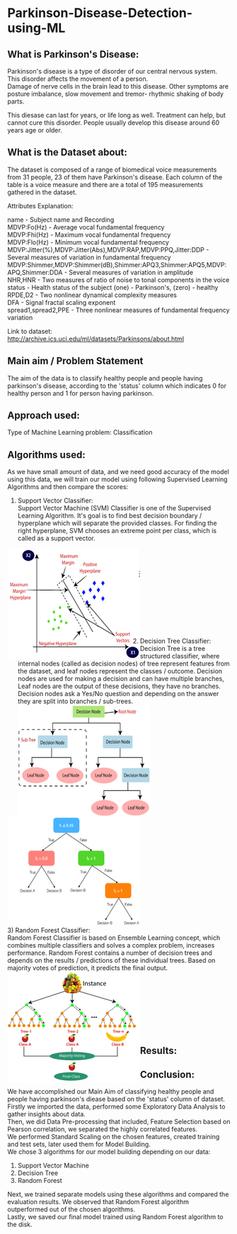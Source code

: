 # Parkinson-Disease-Detection-using-ML

## What is Parkinson's Disease:
Parkinson's disease is a type of disorder of our central nervous system. This disorder affects the movement of a person.<br>
Damage of nerve cells in the brain lead to this disease. Other symptoms are posture imbalance, slow movement and tremor- rhythmic shaking of body parts.<br>

This diesase can last for years, or life long as well. Treatment can help, but cannot cure this disorder. People usually develop this disease around 60 years age or older.<br>

## What is the Dataset about:
The dataset is composed of a range of biomedical voice measurements from 31 people, 23 of them have Parkinson's disease. Each column of the table is a voice measure and there are a total of 195 measurements gathered in the dataset.

Attributes Explanation:<br>

name - Subject name and Recording <br>
MDVP:Fo(Hz) - Average vocal fundamental frequency<br>
MDVP:Fhi(Hz) - Maximum vocal fundamental frequency<br>
MDVP:Flo(Hz) - Minimum vocal fundamental frequency<br>
MDVP:Jitter(%),MDVP:Jitter(Abs),MDVP:RAP,MDVP:PPQ,Jitter:DDP - Several measures of variation in fundamental frequency<br>
MDVP:Shimmer,MDVP:Shimmer(dB),Shimmer:APQ3,Shimmer:APQ5,MDVP:APQ,Shimmer:DDA - Several measures of variation in amplitude<br>
NHR,HNR - Two measures of ratio of noise to tonal components in the voice<br>
status - Health status of the subject (one) - Parkinson's, (zero) - healthy<br>
RPDE,D2 - Two nonlinear dynamical complexity measures<br>
DFA - Signal fractal scaling exponent<br>
spread1,spread2,PPE - Three nonlinear measures of fundamental frequency variation<br>

Link to dataset: http://archive.ics.uci.edu/ml/datasets/Parkinsons/about.html

## Main aim / Problem Statement
The aim of the data is to classify healthy people and people having parkinson's disease, according to the 'status' column which indicates 0 for healthy person and 1 for person having parkinson.

## Approach used:

Type of Machine Learning problem: Classification

## Algorithms used:

As we have small amount of data, and we need good accuracy of the model using this data, we will train our model using following Supervised Learning Algorithms and then compare the scores:

1) Support Vector Classifier: <br>
Support Vector Machine (SVM) Classifier is one of the Supervised Learning Algorithm. It's goal is to find best decision boundary / hyperplane which will separate the provided classes. For finding the right hyperplane, SVM chooses an extreme point per class, which is called as a support vector. <br>
<img align="left" src="Algorithms/support-vector-machine-algorithm.png" height="250" width="300" >
<br><br><br><br><br><br><br><br><br><br><br>

2) Decision Tree Classifier: <br>
Decision Tree is a tree structured classifier, where internal nodes (called as decision nodes) of tree represent features from the dataset, and leaf nodes represent the classes / outcome. Decision nodes are used for making a decision and can have multiple branches, Leaf nodes are the output of these decisions, they have no branches. Decision nodes ask a Yes/No question and depending on the answer they are split into branches / sub-trees.
<img align="left" src="Algorithms/decision-tree-classification-algorithm.png" height="250" width="300" > &emsp;
<img align="center" src="Algorithms/A-simple-decision-tree-classifier-with-4-features.jpg" height="250" width="300" >
<br>
3) Random Forest Classifier: <br>
Random Forest Classifier is based on Ensemble Learning concept, which combines multiple classifiers and solves a complex problem, increases performance. Random Forest contains a number of decision trees and depends on the results / predictions of these individual trees. Based on majority votes of prediction, it predicts the final output. <br>
<img align="left" src="Algorithms/random-forest-algorithm2.png" height="250" width="300" >
<br><br><br><br><br><br><br><br>

## Results:

## Conclusion:

We have accomplished our Main Aim of classifying healthy people and people having parkinson's diease based on the 'status' column of dataset.<br>
Firstly we imported the data, performed some Exploratory Data Analysis to gather insights about data.<br>
Then, we did Data Pre-processing that included, Feature Selection based on Pearson correlation, we separated the highly correlated features.<br>
We performed Standard Scaling on the chosen features, created training and test sets, later used them for Model Building.<br>
We chose 3 algorithms for our model building depending on our data:<br>

1) Support Vector Machine<br>
2) Decision Tree<br>
3) Random Forest<br>

Next, we trained separate models using these algorithms and compared the evaluation results. We observed that Random Forest algorithm outperformed out of the chosen algorithms.<br>
Lastly, we saved our final model trained using Random Forest algorithm to the disk.
